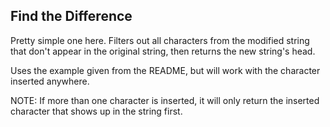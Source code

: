 Find the Difference
---

Pretty simple one here. Filters out all characters from the modified string that don't appear in the original string, then returns the new string's head.

Uses the example given from the README, but will work with the character inserted anywhere.

NOTE: If more than one character is inserted, it will only return the inserted character that shows up in the string first.
